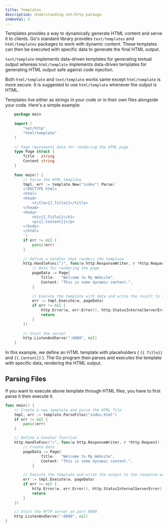 ```yaml
---
title: Templates
description: Understanding net/http package
indexVal: 5
---
```

Templates provides a way to dynamically generate HTML content and serve it to clients. Go's standard library provides `text/templates` and `html/templates` packages to work with dynamic content. These templates can then be executed with specific data to generate the final HTML output.

`text/template` implements data-driven templates for generating textual output whereas `html/template` implements data-driven templates for generating HTML output safe against code injection.

Both `html/template` and `text/template` works same except `html/template` is more secure. It is suggested to use `html/template` whenever the output is HTML.

Templates live either as strings in your code or in their own files alongside your code.
Here's a simple example:
```go
    package main
    
    import (
    	"net/http"
    	"html/template"
    )
    
    // Page represents data for rendering the HTML page
    type Page struct {
    	Title   string
    	Content string
    }
    
    func main() {
    	// Parse the HTML template
    	tmpl, err := template.New("index").Parse(`
    	<!DOCTYPE html>
    	<html>
    	<head>
    		<title>{{.Title}}</title>
    	</head>
    	<body>
    		<h1>{{.Title}}</h1>
    		<p>{{.Content}}</p>
    	</body>
    	</html>
    	`)
    	if err != nil {
    		panic(err)
    	}
    
    	// Define a handler that renders the template
    	http.HandleFunc("/", func(w http.ResponseWriter, r *http.Request) {
    		// Data for rendering the page
    		pageData := Page{
    			Title:   "Welcome to My Website",
    			Content: "This is some dynamic content.",
    		}
    
    		// Execute the template with data and write the result to the response
    		err := tmpl.Execute(w, pageData)
    		if err != nil {
    			http.Error(w, err.Error(), http.StatusInternalServerError)
    			return
    		}
    	})
    
    	// Start the server
    	http.ListenAndServe(":8080", nil)
    }
```
In this example, we define an HTML template with placeholders ( `{{.Title}}` and `{{.Content}}` ). The Go program then parses and executes the template with specific data, rendering the HTML output.

## Parsing Files
If you want to execute above template through HTML files, you have to first parse it then execute it.

```go
func main() {
	// Create a new template and parse the HTML file
	tmpl, err := template.ParseFiles("index.html")
	if err != nil {
		panic(err)
	}

	// Define a handler function
	http.HandleFunc("/", func(w http.ResponseWriter, r *http.Request) {
		// Create data
		pageData := Page{
    			Title:   "Welcome to My Website",
    			Content: "This is some dynamic content.",
    		}

		// Execute the template and write the output to the response writer
		err := tmpl.Execute(w, pageData)
		if err != nil {
			http.Error(w, err.Error(), http.StatusInternalServerError)
			return
		}
	})

	// Start the HTTP server on port 8080
	http.ListenAndServe(":8080", nil)
}
```


